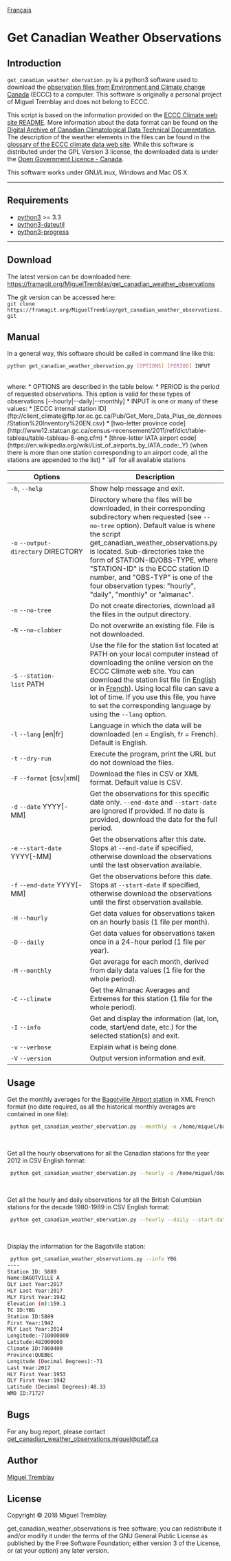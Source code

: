 [Français](README_fr.md)

Get Canadian Weather Observations
=============

Introduction
------------

`get_canadian_weather_obervation.py` is a python3 software used to download the [observation files from Environment and Climate change Canada](http://climate.weather.gc.ca/historical_data/search_historic_data_e.html) (ECCC) to a computer. This software is originally a personal project of Miguel Tremblay and does not belong to ECCC.

This script is based on the information provided on the [ECCC Climate web site README](ftp://client_climate@ftp.tor.ec.gc.ca/Pub/Get_More_Data_Plus_de_donnees/Readme.txt). More information about the data format can be found on the [Digital Archive of Canadian Climatological Data Technical Documentation](ftp://client_climate@ftp.tor.ec.gc.ca/Pub/Documentation_Technical/Technical_Documentation.pdf). The description of the weather elements in the files can be found in the [glossary of the ECCC climate data web site](http://climate.weather.gc.ca/glossary_e.html). While this software is distributed under the GPL Version 3 license, the downloaded data is under the [Open Government Licence - Canada](https://open.canada.ca/en/open-government-licence-canada).

This software works under GNU/Linux, Windows and Mac OS X.
___

Requirements
------------

* [python3](https://www.python.org/downloads/) >= 3.3
* [python3-dateutil](https://pypi.python.org/pypi/python-dateutil)
* [python3-progress](https://pypi.python.org/pypi/progress)

___

Download
--------
The latest version can be downloaded here:<br>
https://framagit.org/MiguelTremblay/get_canadian_weather_observations   

The git version can be accessed here:<br>
 ```git clone https://framagit.org/MiguelTremblay/get_canadian_weather_observations.git```


Manual
--------

In a general way, this software should be called in command line like this:
```bash
python get_canadian_weather_obervation.py [OPTIONS] [PERIOD] INPUT
```
<br />
where:
* OPTIONS are described in the table below.
* PERIOD is the period of requested observations. This option is valid for these types of observations [--hourly&#124;--daily&#124;--monthly]
* INPUT is one or many of these values:
 * [ECCC internal station ID](ftp://client_climate@ftp.tor.ec.gc.ca/Pub/Get_More_Data_Plus_de_donnees/Station%20Inventory%20EN.csv)
 * [two-letter province code](http://www12.statcan.gc.ca/census-recensement/2011/ref/dict/table-tableau/table-tableau-8-eng.cfm)
 * [three-letter IATA airport code](https://en.wikipedia.org/wiki/List_of_airports_by_IATA_code:_Y) (when there is more than one station corresponding to an airport code, all the stations are appended to the list)
 * `all` for all available stations


| Options                                  | Description |
| -------                                  | ------------|
| `-h`, `--help`                           | Show help message and exit.|
| `-o` `--output-directory`&nbsp;DIRECTORY | Directory where the files will be downloaded, in their corresponding subdirectory when requested (see `--no-tree` option). Default value is where the script get_canadian_weather_observations.py is located. Sub-directories take the form of STATION-ID/OBS-TYPE, where "STATION-ID" is the ECCC station ID number, and "OBS-TYP" is one of the four observation types: "hourly", "daily", "monthly" or "almanac".|
| `-n` `--no-tree`                         | Do not create directories, download all the files in the output directory.|
| `-N` `--no-clobber`                      | Do not overwrite an existing file. File is not downloaded.|
| `-S` `--station-list`&nbsp;PATH          | Use the file for the station list located at PATH on your local computer instead of downloading the online version on the ECCC Climate web site. You can download the station list file (in [English](ftp://client_climate@ftp.tor.ec.gc.ca/Pub/Get_More_Data_Plus_de_donnees/Station%20Inventory%20EN.csv) or in [French](ftp://client_climate@ftp.tor.ec.gc.ca/Pub/Get_More_Data_Plus_de_donnees/R%E9pertoire%20des%20stations%20FR.csv)). Using local file can save a lot of time. If you use this file, you have to set the corresponding language by using the `--lang` option.|
| `-l` `--lang` [en&#124;fr]               | Language in which the data will be downloaded (en = English, fr = French). Default is English.|
|`-t`  `--dry-run`                         | Execute the program, print the URL but do not download the files.|
|`-F` `--format`&nbsp;[csv&#124;xml]       | Download the files in CSV or XML format. Default value is CSV.|
|`-d` `--date` YYYY[-MM]                   | Get the observations for this specific date only.  `--end-date` and  `--start-date` are ignored if provided. If no date is provided, download the date for the full period.|
|`-e` `--start-date` YYYY[-MM]             | Get the observations after this date. Stops at `--end-date` if specified, otherwise download the observations until the last observation available.|
|`-f` `--end-date` YYYY[-MM]               | Get the observations before this date. Stops at `--start-date` if specified, otherwise download the observations until the first observation available.|
|`-H` `--hourly`                           | Get data values for observations taken on an hourly basis (1 file per month).|
|`-D` `--daily`                            | Get data values for observations taken once in a 24-hour period (1 file per year).|
|`-M` `--monthly`                          | Get average for each month, derived from daily data values (1 file for the whole period).|
|`-C` `--climate`                          | Get the Almanac Averages and Extremes for this station (1 file for the whole period).|
|`-I` `--info`                             | Get and display the information (lat, lon, code, start/end date, etc.) for the selected station(s) and exit.|
|`-v` `--verbose`                          | Explain what is being done.|
|`-V` `--version`                          | Output version information and exit.|

Usage
-----

Get the monthly averages for the [Bagotville Airport station](https://en.wikipedia.org/wiki/CFB_Bagotville) in XML French format (no date required, as all the historical monthly averages are contained in one file):
```bash
 python get_canadian_weather_obervation.py --monthly -o /home/miguel/bagotville -f xml -l fr YBG
```
<br />

Get all the hourly observations for all the Canadian stations for the year 2012 in CSV English format:
```bash
 python get_canadian_weather_obervation.py --hourly -o /home/miguel/download --date 2012 all
```
<br />

Get all the hourly and daily observations for all the British Columbian stations for the decade 1980-1989 in CSV English format:
```bash
 python get_canadian_weather_obervation.py --hourly --daily --start-date 1980-01 --end-date 1990-01 -o /home/miguel/download BC
```
<br />

Display the information for the Bagotville station:
```bash
 python get_canadian_weather_observations.py --info YBG
----
Station ID: 5889
Name:BAGOTVILLE A
DLY Last Year:2017
HLY Last Year:2017
MLY First Year:1942
Elevation (m):159.1
TC ID:YBG
Station ID:5889
First Year:1942
MLY Last Year:2014
Longitude:-710000000
Latitude:482000000
Climate ID:7060400
Province:QUEBEC
Longitude (Decimal Degrees):-71
Last Year:2017
HLY First Year:1953
DLY First Year:1942
Latitude (Decimal Degrees):48.33
WMO ID:71727
```

Bugs
-----

For any bug report, please contact [get_canadian_weather_observations.miguel@ptaff.ca](mailto:get_canadian_weather_observations.miguel@ptaff.ca)

Author
-----

[Miguel Tremblay](http://ptaff.ca/miguel/)

License
-----

Copyright © 2018 Miguel Tremblay.

get_canadian_weather_observations is free software; you can redistribute it and/or modify it under the terms of the GNU General Public License as published by the Free Software Foundation; either version 3 of the License, or (at your option) any later version.
